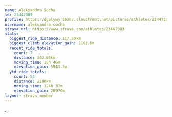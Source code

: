 ```yaml
---
name: Aleksandra Socha
id: 23447303
profile: https://dgalywyr863hv.cloudfront.net/pictures/athletes/23447303/14745546/4/large.jpg
username: aleksandra-socha
strava_url: https://www.strava.com/athletes/23447303
stats:
  biggest_ride_distance: 117.89km
  biggest_climb_elevation_gain: 1102.6m
  recent_ride_totals:
    count: 7
    distance: 352.05km
    moving_time: 18h 46m
    elevation_gain: 5941.5m
  ytd_ride_totals:
    count: 53
    distance: 2180km
    moving_time: 124h 32m
    elevation_gain: 28970m
layout: strava_member
--- 
```

...
